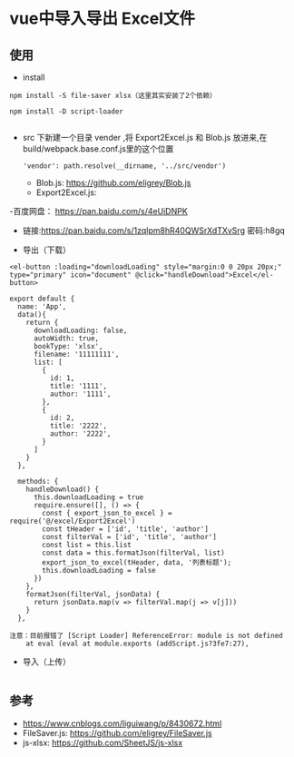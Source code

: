 # vue中导入导出 Excel文件

## 使用

- install

```
npm install -S file-saver xlsx（这里其实安装了2个依赖）

npm install -D script-loader
 
```
- src 下新建一个目录 vender ,将 Export2Excel.js 和 Blob.js 放进来,在build/webpack.base.conf.js里的这个位置

  `'vendor': path.resolve(__dirname, '../src/vendor')`

  - Blob.js: https://github.com/eligrey/Blob.js
  - Export2Excel.js: 

-百度网盘： https://pan.baidu.com/s/4eUiDNPK 
  - 链接:https://pan.baidu.com/s/1zqIpm8hR40QWSrXdTXvSrg  密码:h8gq

- 导出（下载）

```
<el-button :loading="downloadLoading" style="margin:0 0 20px 20px;" type="primary" icon="document" @click="handleDownload">Excel</el-button>

export default {
  name: 'App',
  data(){
    return {
      downloadLoading: false,
      autoWidth: true,
      bookType: 'xlsx',
      filename: '11111111',
      list: [
        {
          id: 1,
          title: '1111',
          author: '1111',
        },
        {
          id: 2,
          title: '2222',
          author: '2222',
        }
      ]
    }
  },

  methods: {
    handleDownload() {
      this.downloadLoading = true
      require.ensure([], () => {
        const { export_json_to_excel } = require('@/excel/Export2Excel')
        const tHeader = ['id', 'title', 'author']
        const filterVal = ['id', 'title', 'author']
        const list = this.list
        const data = this.formatJson(filterVal, list)
        export_json_to_excel(tHeader, data, '列表标题');
        this.downloadLoading = false
      })
    },
    formatJson(filterVal, jsonData) {
      return jsonData.map(v => filterVal.map(j => v[j]))
    }
  },

注意：目前报错了 [Script Loader] ReferenceError: module is not defined
    at eval (eval at module.exports (addScript.js?3fe7:27),

```

- 导入（上传）

```

```



## 参考
- https://www.cnblogs.com/liguiwang/p/8430672.html
- FileSaver.js: https://github.com/eligrey/FileSaver.js
- js-xlsx: https://github.com/SheetJS/js-xlsx
